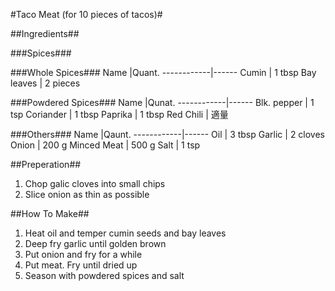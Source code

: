 #Taco Meat (for 10 pieces of tacos)#

##Ingredients##

###Spices###

###Whole Spices###
Name		|Quant.
------------|------
Cumin		| 1 tbsp
Bay leaves	| 2 pieces

###Powdered Spices###
Name		|Qunat.
------------|------
Blk. pepper	| 1 tsp
Coriander	| 1 tbsp
Paprika		| 1 tbsp
Red Chili	| 適量

###Others###
Name		|Qaunt.
------------|------
Oil			| 3 tbsp
Garlic		| 2 cloves
Onion		| 200 g
Minced Meat	| 500 g
Salt		| 1 tsp

##Preperation##
1. Chop galic cloves into small chips
2. Slice onion as thin as possible

##How To Make##
1. Heat oil and temper cumin seeds and bay leaves 
2. Deep fry garlic until golden brown
3. Put onion and fry for a while
4. Put meat. Fry until dried up
5. Season with powdered spices and salt
